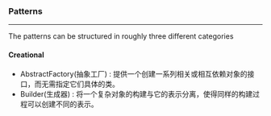 ### Patterns
***
The patterns can be structured in roughly three different categories

#### Creational
* AbstractFactory(抽象工厂) : 提供一个创建一系列相关或相互依赖对象的接口，而无需指定它们具体的类。
* Builder(生成器) : 将一个复杂对象的构建与它的表示分离，使得同样的构建过程可以创建不同的表示。 